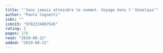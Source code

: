 ```yaml
---
title: "'Sans jamais atteindre le sommet. Voyage dans l''Himalaya'"
author: "Paolo Cognetti"
isbn: ""
isbn13: "9782234087545"
rating: 5
pages: 176
read: "2019-08-21"
added: "2019-08-21"
---
```


